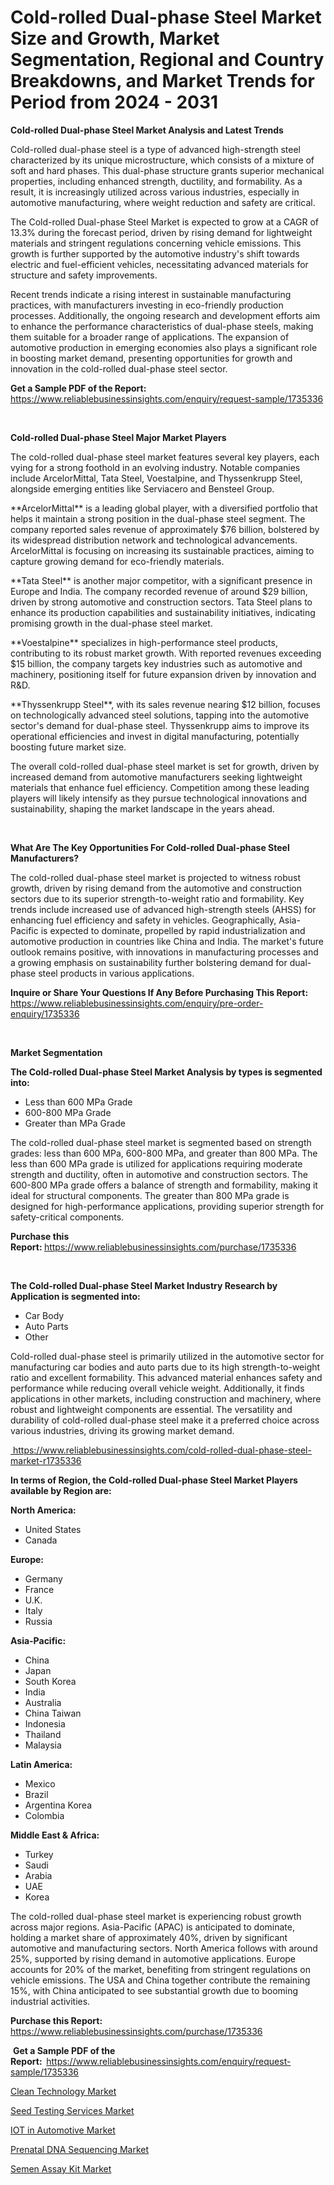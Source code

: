 <p><h1>Cold-rolled Dual-phase Steel Market Size and Growth, Market Segmentation, Regional and Country Breakdowns, and Market Trends for Period from 2024 -  2031</h1></p><p><strong>Cold-rolled Dual-phase Steel Market Analysis and Latest Trends</strong></p>
<p><p>Cold-rolled dual-phase steel is a type of advanced high-strength steel characterized by its unique microstructure, which consists of a mixture of soft and hard phases. This dual-phase structure grants superior mechanical properties, including enhanced strength, ductility, and formability. As a result, it is increasingly utilized across various industries, especially in automotive manufacturing, where weight reduction and safety are critical.</p><p>The Cold-rolled Dual-phase Steel Market is expected to grow at a CAGR of 13.3% during the forecast period, driven by rising demand for lightweight materials and stringent regulations concerning vehicle emissions. This growth is further supported by the automotive industry's shift towards electric and fuel-efficient vehicles, necessitating advanced materials for structure and safety improvements. </p><p>Recent trends indicate a rising interest in sustainable manufacturing practices, with manufacturers investing in eco-friendly production processes. Additionally, the ongoing research and development efforts aim to enhance the performance characteristics of dual-phase steels, making them suitable for a broader range of applications. The expansion of automotive production in emerging economies also plays a significant role in boosting market demand, presenting opportunities for growth and innovation in the cold-rolled dual-phase steel sector.</p></p>
<p><strong>Get a Sample PDF of the Report:&nbsp;</strong> <a href="https://www.reliablebusinessinsights.com/enquiry/request-sample/1735336?utm_campaign=75&utm_medium=2&utm_source=Github&utm_content=ia&utm_term=18122024&utm_id=cold-rolled-dual-phase-steel">https://www.reliablebusinessinsights.com/enquiry/request-sample/1735336</a></p>
<p>&nbsp;</p>
<p><strong>Cold-rolled Dual-phase Steel Major Market Players</strong></p>
<p><p>The cold-rolled dual-phase steel market features several key players, each vying for a strong foothold in an evolving industry. Notable companies include ArcelorMittal, Tata Steel, Voestalpine, and Thyssenkrupp Steel, alongside emerging entities like Serviacero and Bensteel Group.</p><p>**ArcelorMittal** is a leading global player, with a diversified portfolio that helps it maintain a strong position in the dual-phase steel segment. The company reported sales revenue of approximately $76 billion, bolstered by its widespread distribution network and technological advancements. ArcelorMittal is focusing on increasing its sustainable practices, aiming to capture growing demand for eco-friendly materials.</p><p>**Tata Steel** is another major competitor, with a significant presence in Europe and India. The company recorded revenue of around $29 billion, driven by strong automotive and construction sectors. Tata Steel plans to enhance its production capabilities and sustainability initiatives, indicating promising growth in the dual-phase steel market.</p><p>**Voestalpine** specializes in high-performance steel products, contributing to its robust market growth. With reported revenues exceeding $15 billion, the company targets key industries such as automotive and machinery, positioning itself for future expansion driven by innovation and R&D.</p><p>**Thyssenkrupp Steel**, with its sales revenue nearing $12 billion, focuses on technologically advanced steel solutions, tapping into the automotive sector's demand for dual-phase steel. Thyssenkrupp aims to improve its operational efficiencies and invest in digital manufacturing, potentially boosting future market size.</p><p>The overall cold-rolled dual-phase steel market is set for growth, driven by increased demand from automotive manufacturers seeking lightweight materials that enhance fuel efficiency. Competition among these leading players will likely intensify as they pursue technological innovations and sustainability, shaping the market landscape in the years ahead.</p></p>
<p>&nbsp;</p>
<p><strong>What Are The Key Opportunities For Cold-rolled Dual-phase Steel Manufacturers?</strong></p>
<p><p>The cold-rolled dual-phase steel market is projected to witness robust growth, driven by rising demand from the automotive and construction sectors due to its superior strength-to-weight ratio and formability. Key trends include increased use of advanced high-strength steels (AHSS) for enhancing fuel efficiency and safety in vehicles. Geographically, Asia-Pacific is expected to dominate, propelled by rapid industrialization and automotive production in countries like China and India. The market's future outlook remains positive, with innovations in manufacturing processes and a growing emphasis on sustainability further bolstering demand for dual-phase steel products in various applications.</p></p>
<p><strong>Inquire or Share Your Questions If Any Before Purchasing This Report:</strong> <a href="https://www.reliablebusinessinsights.com/enquiry/pre-order-enquiry/1735336?utm_campaign=75&utm_medium=2&utm_source=Github&utm_content=ia&utm_term=18122024&utm_id=cold-rolled-dual-phase-steel">https://www.reliablebusinessinsights.com/enquiry/pre-order-enquiry/1735336</a></p>
<p>&nbsp;</p>
<p><strong>Market Segmentation</strong></p>
<p><strong>The Cold-rolled Dual-phase Steel Market Analysis by types is segmented into:</strong></p>
<p><ul><li>Less than 600 MPa Grade</li><li>600-800 MPa Grade</li><li>Greater than MPa Grade</li></ul></p>
<p><p>The cold-rolled dual-phase steel market is segmented based on strength grades: less than 600 MPa, 600-800 MPa, and greater than 800 MPa. The less than 600 MPa grade is utilized for applications requiring moderate strength and ductility, often in automotive and construction sectors. The 600-800 MPa grade offers a balance of strength and formability, making it ideal for structural components. The greater than 800 MPa grade is designed for high-performance applications, providing superior strength for safety-critical components.</p></p>
<p><strong>Purchase this Report:&nbsp;</strong><a href="https://www.reliablebusinessinsights.com/purchase/1735336?utm_campaign=75&utm_medium=2&utm_source=Github&utm_content=ia&utm_term=18122024&utm_id=cold-rolled-dual-phase-steel">https://www.reliablebusinessinsights.com/purchase/1735336</a></p>
<p>&nbsp;</p>
<p><strong>The Cold-rolled Dual-phase Steel Market Industry Research by Application is segmented into:</strong></p>
<p><ul><li>Car Body</li><li>Auto Parts</li><li>Other</li></ul></p>
<p><p>Cold-rolled dual-phase steel is primarily utilized in the automotive sector for manufacturing car bodies and auto parts due to its high strength-to-weight ratio and excellent formability. This advanced material enhances safety and performance while reducing overall vehicle weight. Additionally, it finds applications in other markets, including construction and machinery, where robust and lightweight components are essential. The versatility and durability of cold-rolled dual-phase steel make it a preferred choice across various industries, driving its growing market demand.</p></p>
<p><a href="https://www.reliablebusinessinsights.com/cold-rolled-dual-phase-steel-market-r1735336?utm_campaign=75&utm_medium=2&utm_source=Github&utm_content=ia&utm_term=18122024&utm_id=cold-rolled-dual-phase-steel">&nbsp;https://www.reliablebusinessinsights.com/cold-rolled-dual-phase-steel-market-r1735336</a></p>
<p><strong>In terms of Region, the Cold-rolled Dual-phase Steel Market Players available by Region are:</strong></p>
<p>
    <p> <strong> North America: </strong>
        <ul>
            <li>United States</li>
            <li>Canada</li>
        </ul>
        </p> 
    <p> <strong> Europe: </strong>
        <ul>
            <li>Germany</li>
            <li>France</li>
            <li>U.K.</li>
            <li>Italy</li>
            <li>Russia</li>
        </ul>
        </p> 
    <p> <strong> Asia-Pacific: </strong>
        <ul>
            <li>China</li>
            <li>Japan</li>
            <li>South Korea</li>
            <li>India</li>
            <li>Australia</li>
            <li>China Taiwan</li>
            <li>Indonesia</li>
            <li>Thailand</li>
            <li>Malaysia</li>
        </ul>
        </p> 
    <p> <strong> Latin America: </strong>
        <ul>
            <li>Mexico</li>
            <li>Brazil</li>
            <li>Argentina Korea</li>
            <li>Colombia</li>
        </ul>
        </p> 
    <p> <strong> Middle East & Africa: </strong>
        <ul>
            <li>Turkey</li>
            <li>Saudi</li>
            <li>Arabia</li>
            <li>UAE</li>
            <li>Korea</li>
        </ul>
    </p>
    </p>
<p><p>The cold-rolled dual-phase steel market is experiencing robust growth across major regions. Asia-Pacific (APAC) is anticipated to dominate, holding a market share of approximately 40%, driven by significant automotive and manufacturing sectors. North America follows with around 25%, supported by rising demand in automotive applications. Europe accounts for 20% of the market, benefiting from stringent regulations on vehicle emissions. The USA and China together contribute the remaining 15%, with China anticipated to see substantial growth due to booming industrial activities.</p></p>
<p><strong>Purchase this Report: </strong><a href="https://www.reliablebusinessinsights.com/purchase/1735336?utm_campaign=75&utm_medium=2&utm_source=Github&utm_content=ia&utm_term=18122024&utm_id=cold-rolled-dual-phase-steel">https://www.reliablebusinessinsights.com/purchase/1735336</a></p>
<p>&nbsp;<strong>Get a Sample PDF of the Report:&nbsp;&nbsp;</strong><a href="https://www.reliablebusinessinsights.com/enquiry/request-sample/1735336?utm_campaign=75&utm_medium=2&utm_source=Github&utm_content=ia&utm_term=18122024&utm_id=cold-rolled-dual-phase-steel">https://www.reliablebusinessinsights.com/enquiry/request-sample/1735336</a></p>
<p><strong></strong></p>
<p><p><a href="https://www.linkedin.com/pulse/exploring-growth-potential-clean-technology-market-size-share-oitye?utm_campaign=75&utm_medium=2&utm_source=Github&utm_content=ia&utm_term=18122024&utm_id=cold-rolled-dual-phase-steel">Clean Technology Market</a></p><p><a href="https://www.linkedin.com/pulse/global-seed-testing-services-market-study-2024-2031-overview-4qfge?utm_campaign=75&utm_medium=2&utm_source=Github&utm_content=ia&utm_term=18122024&utm_id=cold-rolled-dual-phase-steel">Seed Testing Services Market</a></p><p><a href="https://www.linkedin.com/pulse/based-recent-market-research-iot-automotive-set-experience-jzsge?utm_campaign=75&utm_medium=2&utm_source=Github&utm_content=ia&utm_term=18122024&utm_id=cold-rolled-dual-phase-steel">IOT in Automotive Market</a></p><p><a href="https://www.linkedin.com/pulse/future-outlook-prenatal-dna-sequencing-market-20242031-cagr-7ovwf?utm_campaign=75&utm_medium=2&utm_source=Github&utm_content=ia&utm_term=18122024&utm_id=cold-rolled-dual-phase-steel">Prenatal DNA Sequencing Market</a></p><p><a href="https://github.com/juniordelafrance/Market-Research-Report-List-5/blob/main/semen-assay-kit-market.md?utm_campaign=75&utm_medium=2&utm_source=Github&utm_content=ia&utm_term=18122024&utm_id=cold-rolled-dual-phase-steel">Semen Assay Kit Market</a></p></p>